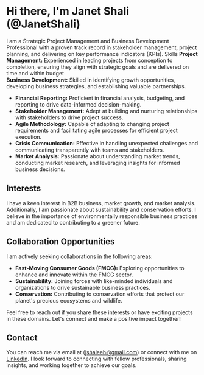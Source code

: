 # Hi there, I'm Janet Shali (@JanetShali)
I am a Strategic Project Management and Business Development Professional with a proven track record in stakeholder management, project planning, and delivering on key performance indicators (KPIs).
 Skills 
 **Project Management:** Experienced in leading projects from conception to completion, ensuring they align with strategic goals and are delivered on time and within budget                 
 **Business Development:** Skilled in identifying growth opportunities, developing business strategies, and establishing valuable partnerships.
- **Financial Reporting:** Proficient in financial analysis, budgeting, and reporting to drive data-informed decision-making.
- **Stakeholder Management:** Adept at building and nurturing relationships with stakeholders to drive project success.
- **Agile Methodology:** Capable of adapting to changing project requirements and facilitating agile processes for efficient project execution.
- **Crisis Communication:** Effective in handling unexpected challenges and communicating transparently with teams and stakeholders.
- **Market Analysis:** Passionate about understanding market trends, conducting market research, and leveraging insights for informed business decisions.

 ## Interests

I have a keen interest in B2B business, market growth, and market analysis. Additionally, I am passionate about sustainability and conservation efforts. I believe in the importance of environmentally responsible business practices and am dedicated to contributing to a greener future.

## Collaboration Opportunities

I am actively seeking collaborations in the following areas:
- **Fast-Moving Consumer Goods (FMCG):** Exploring opportunities to enhance and innovate within the FMCG sector.
- **Sustainability:** Joining forces with like-minded individuals and organizations to drive sustainable business practices.
- **Conservation:** Contributing to conservation efforts that protect our planet's precious ecosystems and wildlife.

Feel free to reach out if you share these interests or have exciting projects in these domains. Let's connect and make a positive impact together!

##  Contact

You can reach me via email at (jshaleeh@gmail.com) or connect with me on [LinkedIn](https://www.linkedin.com/in/janet-shali-062334b7/). I look forward to connecting with fellow professionals, sharing insights, and working together to achieve our goals.



<!---
JanetShali/JanetShali is a ✨ special ✨ repository because its `README.md` (this file) appears on your GitHub profile.
You can click the Preview link to take a look at your changes.
--->
